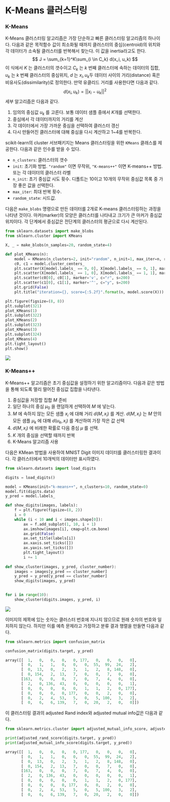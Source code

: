 # K-Means 클러스터링

###  K-Means

K-Means 클러스터링 알고리즘은 가장 단순하고 빠른 클러스터링 알고리즘의 하나이다. 다음과 같은 목적함수 값이 최소화될 때까지 클러스터의 중심(centroid)의 위치와 각 데이터가 소속될 클러스터를 반복해서 찾는다. 이 값을 inertia라고도 한다.
$$
J = \sum_{k=1}^K\sum_{i \in C_k} d(x_i, u_k)
$$
이 식에서 $K$ 는 클러스터의 갯수이고 $C_k$ 는 $k$ 번째 클러스터에 속하는 데이터의 집합, $u_k$ 는 $k$ 번째 클러스터의 중심위치, $d$ 는 $x_i, u_k​$ 두 데이터 사이의 거리(distance) 혹은 비유사도(dissimilarity)로 정의한다. 만약 유클리드 거리를 사용한다면 다음과 같다.
$$
d(x_i, u_k) = || x_i - u_k || ^ 2
$$
세부 알고리즘은 다음과 같다.

1. 임의의 중심값 $u_k$ 를 고른다. 보통 데이터 샘플 중에서 $K$개를 선택한다.
2. 중심에서 각 데이터까지의 거리를 계산
3. 각 데이터에서 가장 가까운 중심을 선택하여 클러스터 갱신
4. 다시 만들어진 클러스터에 대해 중심을 다시 계산하고 1~4를 반복한다.



scikit-learn의 cluster 서브패키지는 Means 클러스터링을 위한 `KMeans` 클래스를 제공한다. 다음과 같은 인수를 받을 수 있다.

- `n_clusters`: 클러스터의 갯수
- `init`: 초기화 방법. `"random"` 이면 무작위, `"K-means++"` 이면 K-means++ 방법. 또는 각 데이터의 클러스터 라벨
- `n_init`:  초기 중심값 시도 횟수. 디폴트는 10이고 10개의 무작위 중심값 목록 중 가장 좋은 값을 선택한다.
- `max_iter`: 최대 반복 횟수.
- `random_state`: 시드값.

다음은 `make_blobs` 명령으로 만든 데이터를 2개로 K-means 클러스터링하는 과정을 나타낸 것이다. 마커(marker)의 모양은 클러스터를 나타내고 크기가 큰 마커가 중심값 위치이다. 각 단계에서 중심값은 전단계의 클러스터의 평균으로 다시 계산된다.

```python
from sklearn.datasets import make_blobs
from sklearn.cluster import KMeans

X, _ = make_blobs(n_samples=20, random_state=4)

def plot_KMeans(n):
    model = KMeans(n_clusters=2, init="random", n_init=1, max_iter=n, random_state=8).fit(X)
    c0, c1 = model.cluster_centers_
    plt.scatter(X[model.labels_ == 0, 0], X[model.labels_ == 0, 1], marker='v', facecolor='r', edgecolors='k')
    plt.scatter(X[model.labels_ == 1, 0], X[model.labels_ == 1, 1], marker='^', facecolor='y', edgecolors='k')
    plt.scatter(c0[0], c0[1], marker='v', c="r", s=200)
    plt.scatter(c1[0], c1[1], marker='^', c="y", s=200)
    plt.grid(False)
    plt.title("iteration={}, score={:5.2f}".format(n, model.score(X)))

plt.figure(figsize=(8, 8))
plt.subplot(321)
plot_KMeans(1)
plt.subplot(322)
plot_KMeans(2)
plt.subplot(323)
plot_KMeans(3)
plt.subplot(324)
plot_KMeans(4)
plt.tight_layout()
plt.show()
```

![](https://user-images.githubusercontent.com/17154958/50965456-579e4f00-1515-11e9-8167-b50a52c5e4ee.png)

### K-Means++

K-Means++ 알고리즘은 초기 중심값을 설정하기 위한 알고리즘이다. 다음과 같은 방법을 통해 되도록 멀리 떨어진 중심값 집합을 나타낸다.

1. 중심값을 저장할 집합 $M$ 준비
2. 일단 하나의 중심 $\mu_0$ 을 랜덤하게 선택하여 $M$ 에 넣는다.
3. $M$ 에 속하지 않는 모든 샘플 $x_i$ 에 대해 거리 $d(M,x_i)$ 를 계산. $d(M, x_i)$ 는 $M$ 안의 모든 샘플 $\mu_k$ 에 대해 $d(u_k, x_i)$ 를 계산하여 가장 작은 값 선택
4. $d(M, x_i)$ 에 비례한 확률로 다음 중심 $\mu$ 를 선택.
5. $K$ 개의 중심을 선택할 때까지 반복
6. K-Means 알고리즘 사용

다음은 KMean 방법을 사용하여 MNIST Digit 이미지 데이터를 클러스터링한 결과이다. 각 클러스터에서 10개씩의 데이터만 표시하였다. 

```python
from sklearn.datasets import load_digits

digits = load_digits()

model = KMeans(init="k-means++", n_clusters=10, random_state=0)
model.fit(digits.data)
y_pred = model.labels_

def show_digits(images, labels):
    f = plt.figure(figsize=(8, 2))
    i = 0
    while (i < 10 and i < images.shape[0]):
        ax = f.add_subplot(1, 10, i + 1)
        ax.imshow(images[i], cmap=plt.cm.bone)
        ax.grid(False)
        ax.set_title(labels[i])
        ax.xaxis.set_ticks([])
        ax.yaxis.set_ticks([])
        plt.tight_layout()
        i += 1
        
def show_cluster(images, y_pred, cluster_number):
    images = images[y_pred == cluster_number]
    y_pred = y_pred[y_pred == cluster_number]
    show_digits(images, y_pred)
    

for i in range(10):
    show_cluster(digits.images, y_pred, i)
```

![](https://user-images.githubusercontent.com/17154958/50965778-5588c000-1516-11e9-8106-f893180e08ab.png)

이미지의 제목에 있는 숫자는 클러스터 번호에 지나지 않으므로 원래 숫자의 번호와 일치하지 않는다. 하지만 이를 예측 문제라고 가정하고 분류 결과 행렬을 만들면 다음과 같다.

```python
from sklearn.metrics import confusion_matrix

confusion_matrix(digits.target, y_pred)

array([[  1,   0,   0,   0,   0, 177,   0,   0,   0,   0],
       [  0,   1,   1,   0,   0,   0,  55,  99,  24,   2],
       [  0,  13,   0,   2,   3,   1,   2,   8, 148,   0],
       [  0, 154,   2,  13,   7,   0,   0,   7,   0,   0],
       [163,   0,   0,   0,   7,   0,   7,   4,   0,   0],
       [  2,   0, 136,  43,   0,   0,   0,   0,   0,   1],
       [  0,   0,   0,   0,   0,   1,   1,   2,   0, 177],
       [  0,   0,   0,   0, 177,   0,   0,   2,   0,   0],
       [  0,   2,   4,  53,   5,   0,   5, 100,   3,   2],
       [  0,   6,   6, 139,   7,   0,  20,   2,   0,   0]])
```

이 클러스터링 결과의 adjusted Rand index와 adjusted mutual info값은 다음과 같다.

```python
from sklearn.metrics.cluster import adjusted_mutual_info_score, adjusted_rand_score

print(adjusted_rand_score(digits.target, y_pred))
print(adjusted_mutual_info_score(digits.target, y_pred))

array([[  1,   0,   0,   0,   0, 177,   0,   0,   0,   0],
       [  0,   1,   1,   0,   0,   0,  55,  99,  24,   2],
       [  0,  13,   0,   2,   3,   1,   2,   8, 148,   0],
       [  0, 154,   2,  13,   7,   0,   0,   7,   0,   0],
       [163,   0,   0,   0,   7,   0,   7,   4,   0,   0],
       [  2,   0, 136,  43,   0,   0,   0,   0,   0,   1],
       [  0,   0,   0,   0,   0,   1,   1,   2,   0, 177],
       [  0,   0,   0,   0, 177,   0,   0,   2,   0,   0],
       [  0,   2,   4,  53,   5,   0,   5, 100,   3,   2],
       [  0,   6,   6, 139,   7,   0,  20,   2,   0,   0]])
```

